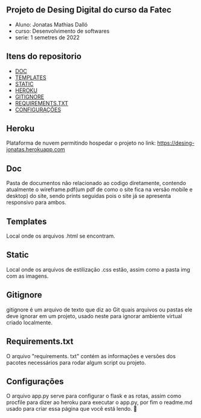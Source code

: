 ## Projeto de Desing Digital do curso da Fatec

- Aluno: Jonatas Mathias Dalló
- curso: Desenvolvimento de softwares
- serie: 1 semetres de 2022

## Itens do repositorio

- [DOC](#doc)
- [TEMPLATES](#templates)
- [STATIC](#static)
- [HEROKU](#heroku)
- [GITIGNORE](#gitignore)
- [REQUIREMENTS.TXT](#requirementstxt)
- [CONFIGURAÇÕES](#configurações)

## Heroku
Plataforma de nuvem permitindo hospedar o projeto no link:
https://desing-jonatas.herokuapp.com

## Doc
Pasta de documentos não relacionado ao codigo diretamente, contendo atualmente o wireframe.pdf(um pdf de como o site fica na versão mobile e desktop) do site, sendo prints seguidas pois o site já se apresenta responsivo para ambos.

## Templates
Local onde os arquivos .html se encontram.

## Static
Local onde os arquivos de estilização .css estão, assim como a pasta img com as imagens.

## Gitignore
gitignore é um arquivo de texto que diz ao Git quais arquivos ou pastas ele deve ignorar em um projeto, usado neste para ignorar ambiente virtual criado localmente.

## Requirements.txt
O arquivo "requirements. txt" contém as informações e versões dos pacotes necessários para rodar algum script ou projeto.

## Configurações
O arquivo app.py serve para configurar o flask e as rotas, assim como procfile para dizer ao heroku para executar o app.py, por fim o readme.md usado para criar essa página que você está lendo. 👋




